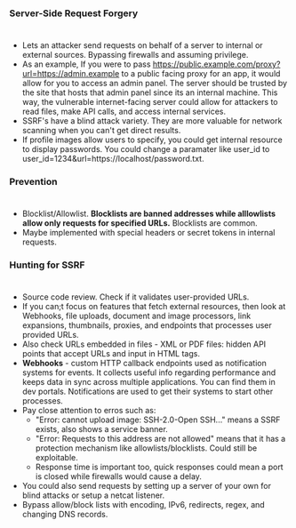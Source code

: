 ### Server-Side Request Forgery
#
* Lets an attacker send requests on behalf of a server to internal or external sources. Bypassing firewalls and assuming privilege.
* As an example, If you were to pass https://public.example.com/proxy?url=https://admin.example to a public facing proxy for an app, 
  it would allow for you to access an admin panel. The server should be trusted by the site that hosts that admin panel since its 
  an internal machine. This way, the vulnerable internet-facing server could allow for attackers to read files, make API calls, 
  and access internal services.
* SSRF's have a blind attack variety.  They are more valuable for network scanning when you can't get direct results.
* If profile images allow users to specify, you could get internal resource to display passwords. You could change a paramater 
  like user_id to user_id=1234&url=https://localhost/password.txt.
### Prevention
#
* Blocklist/Allowlist. **Blocklists are banned addresses while alllowlists allow only requests for specified URLs.**
  Blocklists are common.
* Maybe implemented with special headers or secret tokens in internal requests.
### Hunting for SSRF
#
* Source code review. Check if it validates user-provided URLs.
* If you can;t focus on features that fetch external resources, then look at Webhooks, file uploads,
  document and image processors, link expansions, thumbnails, proxies, and endpoints that processes user 
  provided URLs.
* Also check URLs embedded in files - XML or PDF files: hidden API points  that accept URLs and input in HTML tags.
* **Webhooks** - custom HTTP callback endpoints used as notification systems for events. It collects useful info regarding
  performance and keeps data in sync across multiple applications. You can find them in dev portals. Notifications are used to get
  their systems to start other processes.
* Pay close attention to erros such as:
    * "Error: cannot upload image: SSH-2.0-Open SSH..." means a SSRF exists, also shows a service banner. 
    * "Error: Requests to this address are not allowed" means that it has a protection mechanism like allowlists/blocklists. Could still be exploitable.
    * Response time is important too, quick responses could mean a port is closed while firewalls would cause a delay.
* You could also send requests by setting up a server of your own for blind attacks or setup a netcat listener.
* Bypass allow/block lists with encoding, IPv6, redirects, regex, and changing DNS records.
